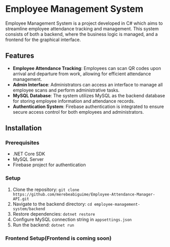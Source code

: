# Employee Management System

Employee Management System is a project developed in C# which aims to streamline employee attendance tracking and management. This system consists of both a backend, where the business logic is managed, and a frontend for the graphical interface.

## Features

- **Employee Attendance Tracking**: Employees can scan QR codes upon arrival and departure from work, allowing for efficient attendance management.
- **Admin Interface**: Administrators can access an interface to manage all employee scans and perform administrative tasks.
- **MySQL Database**: The system utilizes MySQL as the backend database for storing employee information and attendance records.
- **Authentication System**: Firebase authentication is integrated to ensure secure access control for both employees and administrators.

## Installation

### Prerequisites

- .NET Core SDK
- MySQL Server
- Firebase project for authentication

### Setup

1. Clone the repository: `git clone https://github.com/merebeabiguime/Employee-Attendance-Manager-API.git`
2. Navigate to the backend directory: `cd employee-management-system/backend`
3. Restore dependencies: `dotnet restore`
4. Configure MySQL connection string in `appsettings.json`
5. Run the backend: `dotnet run`

### Frontend Setup(Frontend is coming soon)
